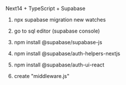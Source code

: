Next14 + TypeScript + Supabase

 <!-- Supabase Connect -->

1. npx supabase migration new watches

2. go to sql editor (supabase console)

3. npm install @supabase/supabase-js

4. npm install @supabase/auth-helpers-nextjs

5. npm install @supabase/auth-ui-react

6. create "middleware.js"
